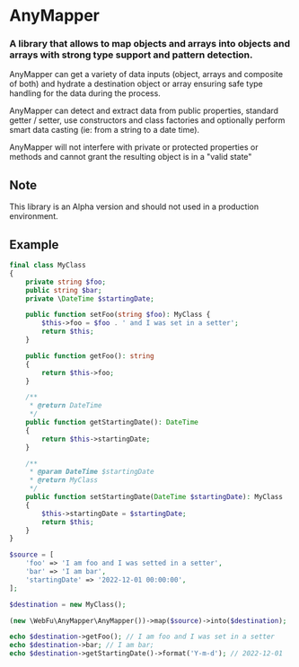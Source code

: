 # AnyMapper
### A library that allows to map objects and arrays into objects and arrays with strong type support and pattern detection.

AnyMapper can get a variety of data inputs (object, arrays and composite of both) and hydrate a destination object or array ensuring safe type handling for the data during the process.

AnyMapper can detect and extract data from public properties, standard getter / setter, use constructors and class factories and optionally perform smart data casting (ie: from a string to a date time).

AnyMapper will not interfere with private or protected properties or methods and cannot grant the resulting object is in a "valid state"

## Note

This library is an Alpha version and should not used in a production environment.

## Example

```php
final class MyClass
{
    private string $foo;
    public string $bar;
    private \DateTime $startingDate;

    public function setFoo(string $foo): MyClass {
        $this->foo = $foo . ' and I was set in a setter';
        return $this;
    }

    public function getFoo(): string
    {
        return $this->foo;
    }

    /**
     * @return DateTime
     */
    public function getStartingDate(): DateTime
    {
        return $this->startingDate;
    }

    /**
     * @param DateTime $startingDate
     * @return MyClass
     */
    public function setStartingDate(DateTime $startingDate): MyClass
    {
        $this->startingDate = $startingDate;
        return $this;
    }
}

$source = [
    'foo' => 'I am foo and I was setted in a setter',
    'bar' => 'I am bar',
    'startingDate' => '2022-12-01 00:00:00',
];

$destination = new MyClass();

(new \WebFu\AnyMapper\AnyMapper())->map($source)->into($destination);

echo $destination->getFoo(); // I am foo and I was set in a setter
echo $destination->bar; // I am bar;
echo $destination->getStartingDate()->format('Y-m-d'); // 2022-12-01
```
